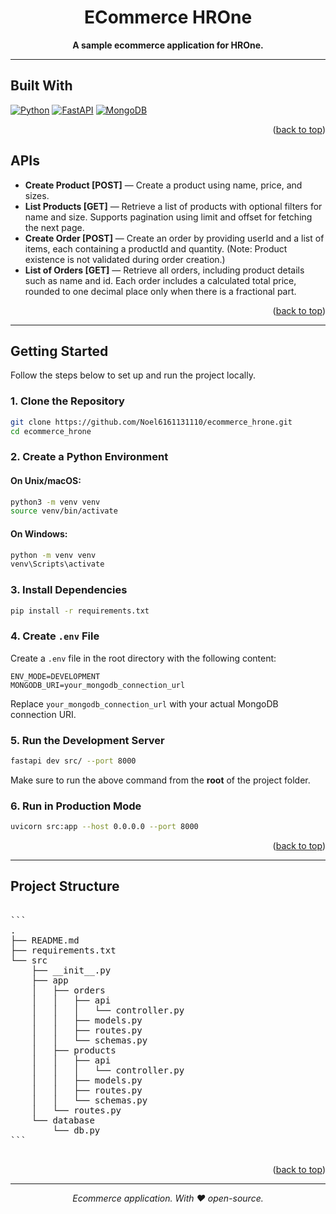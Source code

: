 <a id="readme-top"></a>


<h1 align="center">ECommerce HROne</h1>

<p align="center">
  <strong>A sample ecommerce application for HROne.</strong>
</p>

---

## Built With

[![Python][Python-logo]][Python-url] [![FastAPI][FastAPI-logo]][FastAPI-url] [![MongoDB][MongoDB-logo]][MongoDB-url]

<p align="right">(<a href="#readme-top">back to top</a>)</p>


## APIs

- **Create Product [POST]** — Create a product using name, price, and sizes.
- **List Products [GET]** — Retrieve a list of products with optional filters for name and size. Supports pagination using limit and offset for fetching the next page.
- **Create Order [POST]** — Create an order by providing userId and a list of items, each containing a productId and quantity. (Note: Product existence is not validated during order creation.)
- **List of Orders [GET]** — Retrieve all orders, including product details such as name and id. Each order includes a calculated total price, rounded to one decimal place only when there is a fractional part.


<p align="right">(<a href="#readme-top">back to top</a>)</p>



---


## Getting Started

Follow the steps below to set up and run the project locally.

### 1. Clone the Repository

```bash
git clone https://github.com/Noel6161131110/ecommerce_hrone.git
cd ecommerce_hrone
```

### 2. Create a Python Environment

#### On Unix/macOS:

```bash
python3 -m venv venv
source venv/bin/activate
```

#### On Windows:

```bash
python -m venv venv
venv\Scripts\activate
```

### 3. Install Dependencies

```bash
pip install -r requirements.txt
```

### 4. Create `.env` File

Create a `.env` file in the root directory with the following content:

```
ENV_MODE=DEVELOPMENT
MONGODB_URI=your_mongodb_connection_url
```

Replace `your_mongodb_connection_url` with your actual MongoDB connection URI.

### 5. Run the Development Server

```bash
fastapi dev src/ --port 8000
```

Make sure to run the above command from the **root** of the project folder.

### 6. Run in Production Mode

```bash
uvicorn src:app --host 0.0.0.0 --port 8000
```


<p align="right">(<a href="#readme-top">back to top</a>)</p>



---



## Project Structure

<pre lang="markdown">

```
.
├── README.md
├── requirements.txt
└── src
    ├── __init__.py
    ├── app
    │   ├── orders
    │   │   ├── api
    │   │   │   └── controller.py
    │   │   ├── models.py
    │   │   ├── routes.py
    │   │   └── schemas.py
    │   ├── products
    │   │   ├── api
    │   │   │   └── controller.py
    │   │   ├── models.py
    │   │   ├── routes.py
    │   │   └── schemas.py
    │   └── routes.py
    └── database
        └── db.py
```

</pre>



<p align="right">(<a href="#readme-top">back to top</a>)</p>



---


<p align="center"><em>Ecommerce application. With ❤️ open-source.</em></p>





[FastAPI-logo]: https://img.shields.io/badge/FastAPI-005571?style=for-the-badge&logo=fastapi
[FastAPI-url]: https://fastapi.tiangolo.com/

[Python-logo]: https://img.shields.io/badge/python-3670A0?style=for-the-badge&logo=python&logoColor=ffdd54
[Python-url]: https://www.python.org/
[MongoDB-logo]: https://img.shields.io/badge/-MongoDB-13aa52?style=for-the-badge&logo=mongodb&logoColor=white
[MongoDB-url]: https://www.mongodb.com/
